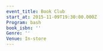 ```yaml
---
event_title: Book Club
start_at: 2015-11-09T19:30:00.000Z
Program: bash
book_isbn: ''
Genre: ''
Venue: In-store
---
```


